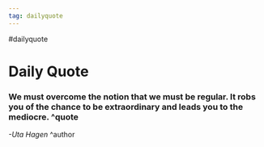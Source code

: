 ```yaml
---
tag: dailyquote
---
```


#dailyquote

# Daily Quote

### We must overcome the notion that we must be regular. It robs you of the chance to be extraordinary and leads you to the mediocre. ^quote
*-Uta Hagen* ^author
